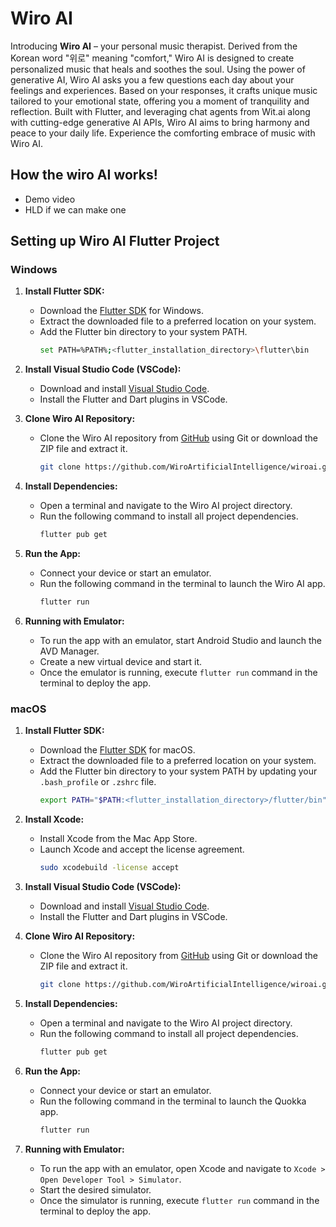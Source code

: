 # Wiro AI

Introducing **Wiro AI** – your personal music therapist. Derived from the Korean word "위로" meaning "comfort," Wiro AI is designed to create personalized music that heals and soothes the soul. Using the power of generative AI, Wiro AI asks you a few questions each day about your feelings and experiences. Based on your responses, it crafts unique music tailored to your emotional state, offering you a moment of tranquility and reflection. Built with Flutter, and leveraging chat agents from Wit.ai along with cutting-edge generative AI APIs, Wiro AI aims to bring harmony and peace to your daily life. Experience the comforting embrace of music with Wiro AI.

## How the wiro AI works!
- Demo video
- HLD if we can make one


## Setting up Wiro AI Flutter Project

### Windows

1. **Install Flutter SDK:**
   - Download the [Flutter SDK](https://flutter.dev/docs/get-started/install/windows) for Windows.
   - Extract the downloaded file to a preferred location on your system.
   - Add the Flutter bin directory to your system PATH.
     ```bash
     set PATH=%PATH%;<flutter_installation_directory>\flutter\bin
     ```

2. **Install Visual Studio Code (VSCode):**
   - Download and install [Visual Studio Code](https://code.visualstudio.com/).
   - Install the Flutter and Dart plugins in VSCode.

3. **Clone Wiro AI Repository:**
   - Clone the Wiro AI repository from [GitHub](https://github.com/WiroArtificialIntelligence/wiroai.git) using Git or download the ZIP file and extract it.
     ```bash
     git clone https://github.com/WiroArtificialIntelligence/wiroai.git
     ```

4. **Install Dependencies:**
   - Open a terminal and navigate to the Wiro AI project directory.
   - Run the following command to install all project dependencies.
     ```bash
     flutter pub get
     ```

5. **Run the App:**
   - Connect your device or start an emulator.
   - Run the following command in the terminal to launch the Wiro AI app.
     ```bash
     flutter run
     ```

6. **Running with Emulator:**
   - To run the app with an emulator, start Android Studio and launch the AVD Manager.
   - Create a new virtual device and start it.
   - Once the emulator is running, execute `flutter run` command in the terminal to deploy the app.

### macOS

1. **Install Flutter SDK:**
   - Download the [Flutter SDK](https://flutter.dev/docs/get-started/install/macos) for macOS.
   - Extract the downloaded file to a preferred location on your system.
   - Add the Flutter bin directory to your system PATH by updating your `.bash_profile` or `.zshrc` file.
     ```bash
     export PATH="$PATH:<flutter_installation_directory>/flutter/bin"
     ```

2. **Install Xcode:**
   - Install Xcode from the Mac App Store.
   - Launch Xcode and accept the license agreement.
     ```bash
     sudo xcodebuild -license accept
     ```

3. **Install Visual Studio Code (VSCode):**
   - Download and install [Visual Studio Code](https://code.visualstudio.com/).
   - Install the Flutter and Dart plugins in VSCode.

4. **Clone Wiro AI Repository:**
   - Clone the Wiro AI repository from [GitHub](https://github.com/WiroArtificialIntelligence/wiroai.git) using Git or download the ZIP file and extract it.
     ```bash
     git clone https://github.com/WiroArtificialIntelligence/wiroai.git
     ```

5. **Install Dependencies:**
   - Open a terminal and navigate to the Wiro AI project directory.
   - Run the following command to install all project dependencies.
     ```bash
     flutter pub get
     ```

6. **Run the App:**
   - Connect your device or start an emulator.
   - Run the following command in the terminal to launch the Quokka app.
     ```bash
     flutter run
     ```

7. **Running with Emulator:**
   - To run the app with an emulator, open Xcode and navigate to `Xcode > Open Developer Tool > Simulator`.
   - Start the desired simulator.
   - Once the simulator is running, execute `flutter run` command in the terminal to deploy the app.
